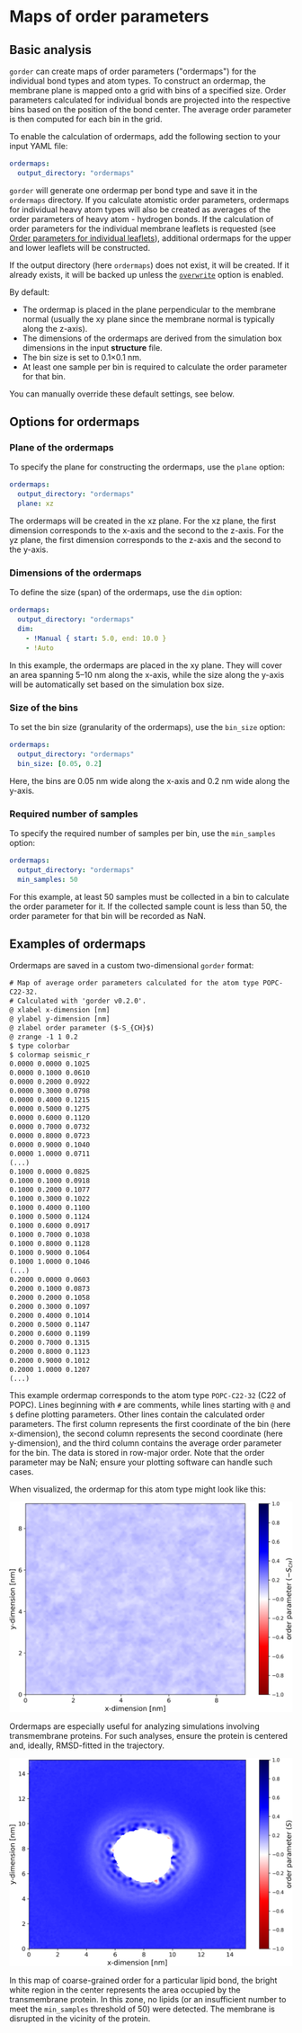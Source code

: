 # Maps of order parameters

## Basic analysis

`gorder` can create maps of order parameters ("ordermaps") for the individual bond types and atom types. To construct an ordermap, the membrane plane is mapped onto a grid with bins of a specified size. Order parameters calculated for individual bonds are projected into the respective bins based on the position of the bond center. The average order parameter is then computed for each bin in the grid.

To enable the calculation of ordermaps, add the following section to your input YAML file:

```yaml
ordermaps:
  output_directory: "ordermaps"
```

`gorder` will generate one ordermap per bond type and save it in the `ordermaps` directory. If you calculate atomistic order parameters, ordermaps for individual heavy atom types will also be created as averages of the order parameters of heavy atom - hydrogen bonds. If the calculation of order parameters for the individual membrane leaflets is requested (see [Order parameters for individual leaflets](leaflets.md)), additional ordermaps for the upper and lower leaflets will be constructed.

If the output directory (here `ordermaps`) does not exist, it will be created. If it already exists, it will be backed up unless the [`overwrite`](other_options.md#overwrite) option is enabled.

By default:
- The ordermap is placed in the plane perpendicular to the membrane normal (usually the xy plane since the membrane normal is typically along the z-axis).
- The dimensions of the ordermaps are derived from the simulation box dimensions in the input **structure** file.
- The bin size is set to 0.1×0.1 nm.
- At least one sample per bin is required to calculate the order parameter for that bin.

You can manually override these default settings, see below.

## Options for ordermaps

### Plane of the ordermaps

To specify the plane for constructing the ordermaps, use the `plane` option:

```yaml
ordermaps:
  output_directory: "ordermaps"
  plane: xz
```

The ordermaps will be created in the xz plane. For the xz plane, the first dimension corresponds to the x-axis and the second to the z-axis. For the yz plane, the first dimension corresponds to the z-axis and the second to the y-axis.

### Dimensions of the ordermaps

To define the size (span) of the ordermaps, use the `dim` option:

```yaml
ordermaps:
  output_directory: "ordermaps"
  dim:
    - !Manual { start: 5.0, end: 10.0 }
    - !Auto
```

In this example, the ordermaps are placed in the xy plane. They will cover an area spanning 5–10 nm along the x-axis, while the size along the y-axis will be automatically set based on the simulation box size.

### Size of the bins

To set the bin size (granularity of the ordermaps), use the `bin_size` option:

```yaml
ordermaps:
  output_directory: "ordermaps"
  bin_size: [0.05, 0.2]
```

Here, the bins are 0.05 nm wide along the x-axis and 0.2 nm wide along the y-axis.

### Required number of samples

To specify the required number of samples per bin, use the `min_samples` option:

```yaml
ordermaps:
  output_directory: "ordermaps"
  min_samples: 50
```

For this example, at least 50 samples must be collected in a bin to calculate the order parameter for it. If the collected sample count is less than 50, the order parameter for that bin will be recorded as NaN.

## Examples of ordermaps

Ordermaps are saved in a custom two-dimensional `gorder` format:

```text
# Map of average order parameters calculated for the atom type POPC-C22-32.
# Calculated with 'gorder v0.2.0'.
@ xlabel x-dimension [nm]
@ ylabel y-dimension [nm]
@ zlabel order parameter ($-S_{CH}$)
@ zrange -1 1 0.2
$ type colorbar
$ colormap seismic_r
0.0000 0.0000 0.1025
0.0000 0.1000 0.0610
0.0000 0.2000 0.0922
0.0000 0.3000 0.0798
0.0000 0.4000 0.1215
0.0000 0.5000 0.1275
0.0000 0.6000 0.1120
0.0000 0.7000 0.0732
0.0000 0.8000 0.0723
0.0000 0.9000 0.1040
0.0000 1.0000 0.0711
(...)
0.1000 0.0000 0.0825
0.1000 0.1000 0.0918
0.1000 0.2000 0.1077
0.1000 0.3000 0.1022
0.1000 0.4000 0.1100
0.1000 0.5000 0.1124
0.1000 0.6000 0.0917
0.1000 0.7000 0.1038
0.1000 0.8000 0.1128
0.1000 0.9000 0.1064
0.1000 1.0000 0.1046
(...)
0.2000 0.0000 0.0603
0.2000 0.1000 0.0873
0.2000 0.2000 0.1058
0.2000 0.3000 0.1097
0.2000 0.4000 0.1014
0.2000 0.5000 0.1147
0.2000 0.6000 0.1199
0.2000 0.7000 0.1315
0.2000 0.8000 0.1123
0.2000 0.9000 0.1012
0.2000 1.0000 0.1207
(...)
```

This example ordermap corresponds to the atom type `POPC-C22-32` (C22 of POPC). Lines beginning with `#` are comments, while lines starting with `@` and `$` define plotting parameters. Other lines contain the calculated order parameters. The first column represents the first coordinate of the bin (here x-dimension), the second column represents the second coordinate (here y-dimension), and the third column contains the average order parameter for the bin. The data is stored in row-major order. Note that the order parameter may be NaN; ensure your plotting software can handle such cases.

When visualized, the ordermap for this atom type might look like this:

![Example of an ordermap](ordermap_example_1.png)

Ordermaps are especially useful for analyzing simulations involving transmembrane proteins. For such analyses, ensure the protein is centered and, ideally, RMSD-fitted in the trajectory.

![Example of an ordermap with transmembrane protein](ordermap_example_2.png)

In this map of coarse-grained order for a particular lipid bond, the bright white region in the center represents the area occupied by the transmembrane protein. In this zone, no lipids (or an insufficient number to meet the `min_samples` threshold of 50) were detected. The membrane is disrupted in the vicinity of the protein.